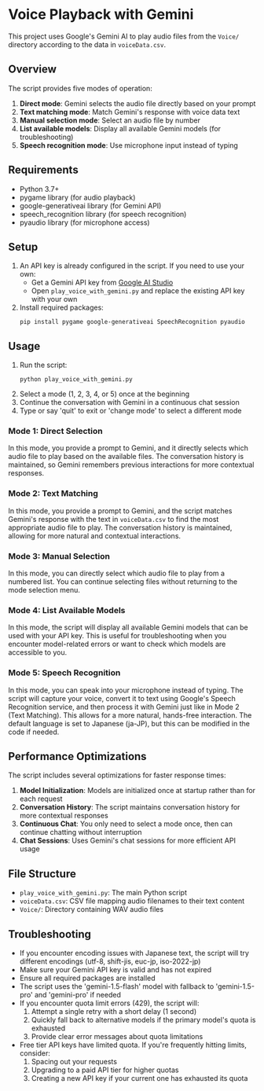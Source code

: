 # Voice Playback with Gemini

This project uses Google's Gemini AI to play audio files from the `Voice/` directory according to the data in `voiceData.csv`.

## Overview

The script provides five modes of operation:

1. **Direct mode**: Gemini selects the audio file directly based on your prompt
2. **Text matching mode**: Match Gemini's response with voice data text
3. **Manual selection mode**: Select an audio file by number
4. **List available models**: Display all available Gemini models (for troubleshooting)
5. **Speech recognition mode**: Use microphone input instead of typing

## Requirements

- Python 3.7+
- pygame library (for audio playback)
- google-generativeai library (for Gemini API)
- speech_recognition library (for speech recognition)
- pyaudio library (for microphone access)

## Setup

1. An API key is already configured in the script. If you need to use your own:
   - Get a Gemini API key from [Google AI Studio](https://ai.google.dev/)
   - Open `play_voice_with_gemini.py` and replace the existing API key with your own
2. Install required packages:
   ```
   pip install pygame google-generativeai SpeechRecognition pyaudio
   ```

## Usage

1. Run the script:
   ```
   python play_voice_with_gemini.py
   ```
2. Select a mode (1, 2, 3, 4, or 5) once at the beginning
3. Continue the conversation with Gemini in a continuous chat session
4. Type or say 'quit' to exit or 'change mode' to select a different mode

### Mode 1: Direct Selection

In this mode, you provide a prompt to Gemini, and it directly selects which audio file to play based on the available files. The conversation history is maintained, so Gemini remembers previous interactions for more contextual responses.

### Mode 2: Text Matching

In this mode, you provide a prompt to Gemini, and the script matches Gemini's response with the text in `voiceData.csv` to find the most appropriate audio file to play. The conversation history is maintained, allowing for more natural and contextual interactions.

### Mode 3: Manual Selection

In this mode, you can directly select which audio file to play from a numbered list. You can continue selecting files without returning to the mode selection menu.

### Mode 4: List Available Models

In this mode, the script will display all available Gemini models that can be used with your API key. This is useful for troubleshooting when you encounter model-related errors or want to check which models are accessible to you.

### Mode 5: Speech Recognition

In this mode, you can speak into your microphone instead of typing. The script will capture your voice, convert it to text using Google's Speech Recognition service, and then process it with Gemini just like in Mode 2 (Text Matching). This allows for a more natural, hands-free interaction. The default language is set to Japanese (ja-JP), but this can be modified in the code if needed.

## Performance Optimizations

The script includes several optimizations for faster response times:

1. **Model Initialization**: Models are initialized once at startup rather than for each request
2. **Conversation History**: The script maintains conversation history for more contextual responses
3. **Continuous Chat**: You only need to select a mode once, then can continue chatting without interruption
4. **Chat Sessions**: Uses Gemini's chat sessions for more efficient API usage

## File Structure

- `play_voice_with_gemini.py`: The main Python script
- `voiceData.csv`: CSV file mapping audio filenames to their text content
- `Voice/`: Directory containing WAV audio files

## Troubleshooting

- If you encounter encoding issues with Japanese text, the script will try different encodings (utf-8, shift-jis, euc-jp, iso-2022-jp)
- Make sure your Gemini API key is valid and has not expired
- Ensure all required packages are installed
- The script uses the 'gemini-1.5-flash' model with fallback to 'gemini-1.5-pro' and 'gemini-pro' if needed
- If you encounter quota limit errors (429), the script will:
  1. Attempt a single retry with a short delay (1 second)
  2. Quickly fall back to alternative models if the primary model's quota is exhausted
  3. Provide clear error messages about quota limitations
- Free tier API keys have limited quota. If you're frequently hitting limits, consider:
  1. Spacing out your requests
  2. Upgrading to a paid API tier for higher quotas
  3. Creating a new API key if your current one has exhausted its quota
